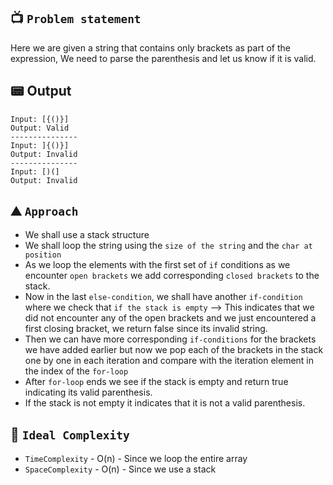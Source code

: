 ## 📺 `Problem statement`
Here we are given a string that contains only brackets as part of the expression, We need to parse the parenthesis and let us know if it is valid.

## 📟 Output
```
Input: [{()}]
Output: Valid
---------------
Input: ]{()}]
Output: Invalid
---------------
Input: [)(]
Output: Invalid
```

## ⛰️ `Approach`
* We shall use a stack structure
* We shall loop the string using the `size of the string` and the `char at position`
* As we loop the elements with the first set of `if` conditions as we encounter `open brackets` we add corresponding `closed brackets` to the stack.
* Now in the last `else-condition`, we shall have another `if-condition` where we check that `if the stack is empty` --> This indicates that we did not encounter any of the open brackets and we just encountered a first closing bracket, we return false since its invalid string.
* Then we can have more corresponding `if-conditions` for the brackets we have added earlier but now we pop each of the brackets in the stack one by one in each iteration and compare with the iteration element in the index of the `for-loop`
* After `for-loop` ends we see if the stack is empty and return true indicating its valid parenthesis.
* If the stack is not empty it indicates that it is not a valid parenthesis.

## 🧭 `Ideal Complexity`
* `TimeComplexity` - O(n) - Since we loop the entire array
* `SpaceComplexity` - O(n) - Since we use a stack
